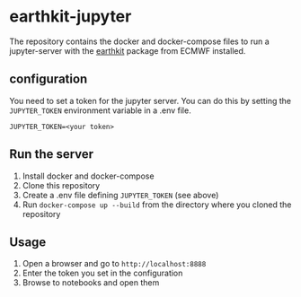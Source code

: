 # earthkit-jupyter

The repository contains the docker and docker-compose files to run a jupyter-server with the [earthkit](https://earthkit.readthedocs.io/en/latest/) package from ECMWF installed.

## configuration

You need to set a token for the jupyter server. You can do this by setting the `JUPYTER_TOKEN` environment variable in a .env file.

```
JUPYTER_TOKEN=<your token>
```

## Run the server

1. Install docker and docker-compose
2. Clone this repository
3. Create a .env file defining `JUPYTER_TOKEN` (see above)
4. Run `docker-compose up --build` from the directory where you cloned the repository

## Usage

1. Open a browser and go to `http://localhost:8888`
2. Enter the token you set in the configuration
3. Browse to notebooks and open them
